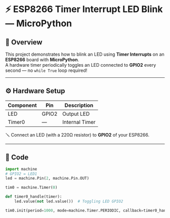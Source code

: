 # ⚡ ESP8266 Timer Interrupt LED Blink — MicroPython

## 🧠 Overview
This project demonstrates how to blink an LED using **Timer Interrupts** on an **ESP8266** board with **MicroPython**.  
A hardware timer periodically toggles an LED connected to **GPIO2** every second — no `while True` loop required!

---

## ⚙️ Hardware Setup

| Component | Pin    | Description       |
|------------|--------|-------------------|
| LED        | GPIO2  | Output LED        |
| Timer0     | —      | Internal Timer    |

🪛 Connect an LED (with a 220Ω resistor) to **GPIO2** of your ESP8266.

---

## 🧩 Code

```python
import machine
# GPIO2 = LED1
led = machine.Pin(2, machine.Pin.OUT)

tim0 = machine.Timer(0)

def timer0_handle(timer):
    led.value(not led.value())  # Toggling LED GPIO2

tim0.init(period=1000, mode=machine.Timer.PERIODIC, callback=timer0_handle)

